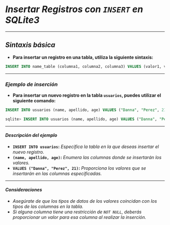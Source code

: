 <!-- Autor: Daniel Benjamin Perez Morales -->
<!-- GitHub: https://github.com/D4nitrix13 -->
<!-- Correo electrónico: danielperezdev@proton.me -->

# ***Insertar Registros con `INSERT` en SQLite3***

---

## ***Sintaxis básica***

- **Para insertar un registro en una tabla, utiliza la siguiente sintaxis:**

```sql
INSERT INTO name_table (columna1, columna2, columna3) VALUES (valor1, valor2, valor3);
```

---

### ***Ejemplo de inserción***

- **Para insertar un nuevo registro en la tabla `usuarios`, puedes utilizar el siguiente comando:**

```sql
INSERT INTO usuarios (name, apellido, age) VALUES ("Danna", "Perez", 21);
```

```sql
sqlite> INSERT INTO usuarios (name, apellido, age) VALUES ("Danna", "Perez", 21);
```

---

#### ***Descripción del ejemplo***

- **`INSERT INTO usuarios`:** *Especifica la tabla en la que deseas insertar el nuevo registro.*
- **`(name, apellido, age)`:** *Enumera las columnas donde se insertarán los valores.*
- **`VALUES ("Danna", "Perez", 21)`:** *Proporciona los valores que se insertarán en las columnas especificadas.*

---

#### ***Consideraciones***

- *Asegúrate de que los tipos de datos de los valores coincidan con los tipos de las columnas en la tabla.*
- *Si alguna columna tiene una restricción de `NOT NULL`, deberás proporcionar un valor para esa columna al realizar la inserción.*
